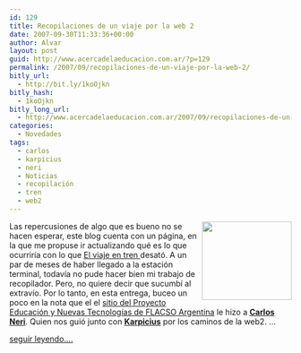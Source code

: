```yaml
---
id: 129
title: Recopilaciones de un viaje por la web 2
date: 2007-09-30T11:33:36+00:00
author: Alvar
layout: post
guid: http://www.acercadelaeducacion.com.ar/?p=129
permalink: /2007/09/recopilaciones-de-un-viaje-por-la-web-2/
bitly_url:
  - http://bit.ly/1koOjkn
bitly_hash:
  - 1koOjkn
bitly_long_url:
  - http://www.acercadelaeducacion.com.ar/2007/09/recopilaciones-de-un-viaje-por-la-web-2/
categories:
  - Novedades
tags:
  - carlos
  - karpicius
  - neri
  - Noticias
  - recopilación
  - tren
  - web2
---
```

<img src="http://www.educant.org/beta/files/novedades/71_0_medium.jpg" align="right" height="140" width="160" />Las repercusiones de algo que es bueno no se hacen esperar, este blog cuenta con un página, en la que me propuse ir actualizando qué es lo que ocurriría con lo que <a href="http://acercadelaeducacion.wordpress.com/2007/06/19/historia-de-un-viaje-por-la-web-20/trackback/" target="_blank">El viaje en tren </a>desató. A un par de meses de haber llegado a la estación terminal, todavía no pude hacer bien mi trabajo de recopilador. Pero, no quiere decir que sucumbí al extravío. Por lo tanto, en esta entrega, buceo un poco en la nota que el el <a href="http://www.educant.org/beta/home.php" title="Sitio del PENT - FLACSO">sitio del Proyecto Educación y Nuevas Tecnologías de FLACSO Argentina</a> le hizo a  <a href="http://www.moebius.lodigital.com.ar/" title="Moebius de Carlos Neri"><strong>Carlos Neri</strong></a>. Quien nos guió junto con <strong><a href="http://http://www.karpicius.com.ar/" target="_blank">Karpicius</a></strong> por los caminos de la web2. ...

<a href="http://www.acercadelaeducacion.com.ar/?page_id=95" target="_blank">seguir leyendo.... </a>